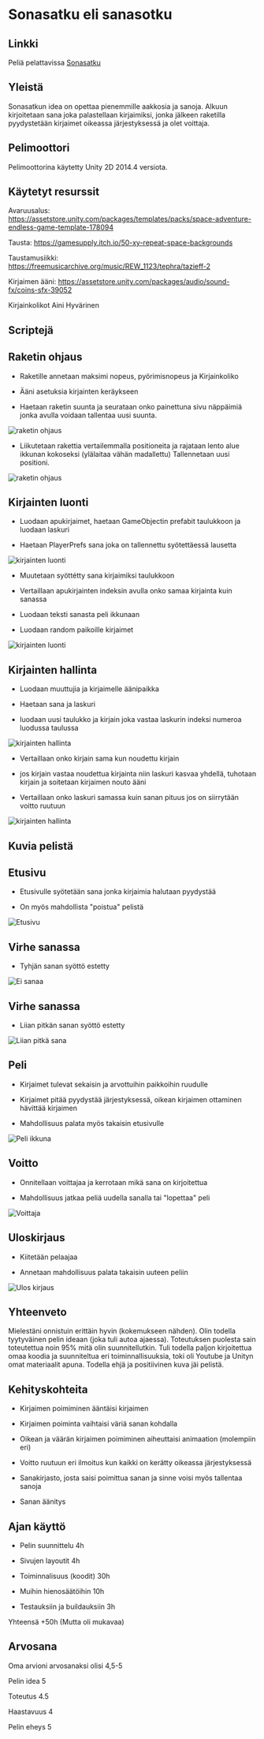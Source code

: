 # Sonasatku eli sanasotku

## Linkki

Peliä pelattavissa [Sonasatku](https://student.labranet.jamk.fi/~n3652/peliohjelmointi/sonasatku/)

## Yleistä

Sonasatkun idea on opettaa pienemmille aakkosia ja sanoja. Alkuun kirjoitetaan sana joka palastellaan kirjaimiksi, jonka jälkeen raketilla pyydystetään kirjaimet oikeassa järjestyksessä ja olet voittaja.

## Pelimoottori

Pelimoottorina käytetty Unity 2D 2014.4 versiota.

## Käytetyt resurssit

Avaruusalus: https://assetstore.unity.com/packages/templates/packs/space-adventure-endless-game-template-178094

Tausta: https://gamesupply.itch.io/50-xy-repeat-space-backgrounds

Taustamusiikki: https://freemusicarchive.org/music/REW_1123/tephra/tazieff-2

Kirjaimen ääni: https://assetstore.unity.com/packages/audio/sound-fx/coins-sfx-39052

Kirjainkolikot Aini Hyvärinen 

## Scriptejä

## Raketin ohjaus

- Raketille annetaan maksimi nopeus, pyörimisnopeus ja Kirjainkoliko

- Ääni asetuksia kirjainten keräykseen

- Haetaan raketin suunta ja seurataan onko painettuna sivu näppäimiä jonka avulla voidaan tallentaa uusi suunta.  

![raketin ohjaus](./pics/rocketcontroller1.JPG)

- Liikutetaan rakettia vertailemmalla positioneita ja rajataan lento alue ikkunan kokoseksi (ylälaitaa vähän madallettu) Tallennetaan uusi positioni. 

![raketin ohjaus](./pics/rocketcontroller2.JPG)

## Kirjainten luonti

- Luodaan apukirjaimet, haetaan GameObjectin prefabit taulukkoon ja luodaan laskuri

- Haetaan PlayerPrefs sana joka on tallennettu syötettäessä lausetta

![kirjainten luonti](./pics/letterspawn1.JPG)

- Muutetaan syöttétty sana kirjaimiksi taulukkoon

- Vertaillaan apukirjainten indeksin avulla onko samaa kirjainta kuin sanassa

- Luodaan teksti sanasta peli ikkunaan

- Luodaan random paikoille kirjaimet

![kirjainten luonti](./pics/letterspawn2.JPG)

## Kirjainten hallinta

- Luodaan muuttujia ja kirjaimelle äänipaikka

- Haetaan sana ja laskuri

- luodaan uusi taulukko ja kirjain joka vastaa laskurin indeksi numeroa luodussa taulussa

![kirjainten hallinta](./pics/lettercontroller1.JPG)

- Vertaillaan onko kirjain sama kun noudettu kirjain 

- jos kirjain vastaa noudettua kirjainta niin laskuri kasvaa yhdellä, tuhotaan kirjain ja soitetaan kirjaimen nouto ääni

- Vertaillaan onko laskuri samassa kuin sanan pituus jos on siirrytään voitto ruutuun 

![kirjainten hallinta](./pics/lettercontroller2.JPG)

## Kuvia pelistä

## Etusivu

- Etusivulle syötetään sana jonka kirjaimia halutaan pyydystää

- On myös mahdollista "poistua" pelistä

![Etusivu](./pics/mainwindow.JPG)

## Virhe sanassa

- Tyhjän sanan syöttö estetty 

![Ei sanaa](./pics/mainwindownoword.JPG)

## Virhe sanassa

- Liian pitkän sanan syöttö estetty

![Liian pitkä sana](./pics/mainwindowtoolongword.JPG)

## Peli

- Kirjaimet tulevat sekaisin ja arvottuihin paikkoihin ruudulle

- Kirjaimet pitää pyydystää järjestyksessä, oikean kirjaimen ottaminen hävittää kirjaimen

- Mahdollisuus palata myös takaisin etusivulle 

![Peli ikkuna](./pics/gamewindow.JPG)

## Voitto

- Onnitellaan voittajaa ja kerrotaan mikä sana on kirjoitettua

- Mahdollisuus jatkaa peliä uudella sanalla tai "lopettaa" peli

![Voittaja](./pics/victoryScreen.JPG)

## Uloskirjaus

- Kiitetään pelaajaa

- Annetaan mahdollisuus palata takaisin uuteen peliin

![Ulos kirjaus](./pics/logoutwindow.JPG)

## Yhteenveto

Mielestäni onnistuin erittäin hyvin (kokemukseen nähden). Olin todella tyytyväinen pelin ideaan (joka tuli autoa ajaessa). Toteutuksen puolesta sain toteutettua noin 95% mitä olin suunnitellutkin. Tuli todella paljon kirjoitettua omaa koodia ja suunniteltua eri toiminnallisuuksia, toki oli Youtube ja Unityn omat materiaalit apuna. Todella ehjä ja positiivinen kuva jäi pelistä.

## Kehityskohteita

- Kirjaimen poimiminen ääntäisi kirjaimen

- Kirjaimen poiminta vaihtaisi väriä sanan kohdalla

- Oikean ja väärän kirjaimen poimiminen aiheuttaisi animaation (molempiin eri)

- Voitto ruutuun eri ilmoitus kun kaikki on kerätty oikeassa järjestyksessä

- Sanakirjasto, josta saisi poimittua sanan ja sinne voisi myös tallentaa sanoja

- Sanan äänitys

## Ajan käyttö

- Pelin suunnittelu 4h

- Sivujen layoutit 4h

- Toiminnalisuus (koodit) 30h

- Muihin hienosäätöihin 10h

- Testauksiin ja buildauksiin 3h


Yhteensä +50h (Mutta oli mukavaa)

## Arvosana

Oma arvioni arvosanaksi olisi 4,5-5

Pelin idea 5

Toteutus 4.5

Haastavuus 4

Pelin eheys 5




  




